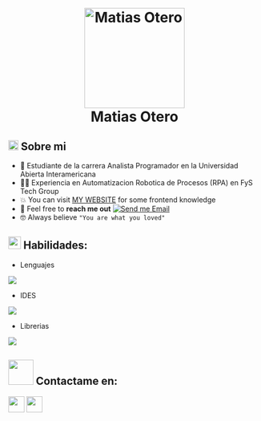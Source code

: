 <h1 align='center'>
  <br>
  <a href='https://www.youtube.com/watch?v=dQw4w9WgXcQ'>
    <img src='https://i.ibb.co/XYSwTqV/kaguya-modified.png' alt='Matias Otero' width='200'>
  </a>
  <br>
  Matias Otero
  <br>
</h1>

<h2>
  <picture>
    <img src="https://github.com/7oSkaaa/7oSkaaa/blob/main/Images/about_me.gif?raw=true" width="20px">
  </picture> 
  Sobre mi
</h2>

- :school: Estudiante de la carrera Analista Programador en la Universidad Abierta Interamericana
- :technologist: Experiencia en Automatizacion Robotica de Procesos (RPA) en FyS Tech Group
- :boom: You can visit [MY WEBSITE](https://eliochiu.github.io) for some frontend knowledge  
- :email: Feel free to **reach me out** [![Send me Email](https://img.shields.io/static/v1?label=email&message=ElioChiu&color=EA4335&style=flat-square)](mailto:eliochiu2@gmail.com)  
- :nerd_face: Always believe `"You are what you loved"`  

<h2> <img src = "https://media2.giphy.com/media/QssGEmpkyEOhBCb7e1/giphy.gif?cid=ecf05e47a0n3gi1bfqntqmob8g9aid1oyj2wr3ds3mg700bl&rid=giphy.gif" width = 25px> Habilidades: </h2>

- Lenguajes  
<p align="left">
  <a href="https://skillicons.dev">
    <img src="https://skillicons.dev/icons?i=c,cs,py" />
  </a>
</p>

- IDES  
<p align="left">
  <a href="https://skillicons.dev">
    <img src="https://skillicons.dev/icons?i=vscode,visualstudio" />
  </a>
</p>

- Librerias  
<p align="left">
  <a href="https://skillicons.dev">
    <img src="https://skillicons.dev/icons?i=dotnet" />
  </a>
</p>

<h2><img src='https://raw.githubusercontent.com/ShahriarShafin/ShahriarShafin/main/Assets/handshake.gif' width="50px"> Contactame en: </h2>
<a href = 'https://www.linkedin.com/in/aditya-deshmukh-561a371a8'> <img width = '32px' align= 'center' src="https://raw.githubusercontent.com/rahulbanerjee26/githubAboutMeGenerator/main/icons/linked-in-alt.svg"/></a> 
<a href = 'https://www.github.com/Aditya664'> <img width = '32px' align= 'center' src="https://raw.githubusercontent.com/rahulbanerjee26/githubAboutMeGenerator/main/icons/github.svg"/></a>
